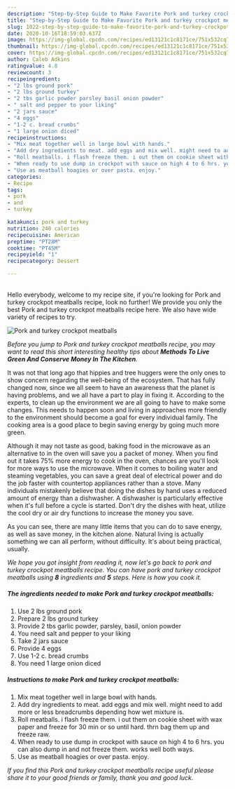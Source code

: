 ```yaml
---
description: "Step-by-Step Guide to Make Favorite Pork and turkey crockpot meatballs"
title: "Step-by-Step Guide to Make Favorite Pork and turkey crockpot meatballs"
slug: 1022-step-by-step-guide-to-make-favorite-pork-and-turkey-crockpot-meatballs
date: 2020-10-16T18:59:03.637Z
image: https://img-global.cpcdn.com/recipes/ed13121c1c8171ce/751x532cq70/pork-and-turkey-crockpot-meatballs-recipe-main-photo.jpg
thumbnail: https://img-global.cpcdn.com/recipes/ed13121c1c8171ce/751x532cq70/pork-and-turkey-crockpot-meatballs-recipe-main-photo.jpg
cover: https://img-global.cpcdn.com/recipes/ed13121c1c8171ce/751x532cq70/pork-and-turkey-crockpot-meatballs-recipe-main-photo.jpg
author: Caleb Adkins
ratingvalue: 4.8
reviewcount: 3
recipeingredient:
- "2 lbs ground pork"
- "2 lbs ground turkey"
- "2 tbs garlic powder parsley basil onion powder"
- " salt and pepper to your liking"
- "2 jars sauce"
- "4 eggs"
- "1-2 c. bread crumbs"
- "1 large onion diced"
recipeinstructions:
- "Mix meat together well in large bowl with hands."
- "Add dry ingredients to meat. add eggs and mix well. might need to add more or less breadcrumbs depending how wet mixture is."
- "Roll meatballs. i flash freeze them. i out them on cookie sheet with wax paper and freeze for 30 min or so until hard. thrn bag them up and freeze raw."
- "When ready to use dump in crockpot with sauce on high 4 to 6 hrs. you can also dump in and not freeze them. works well both ways."
- "Use as meatball hoagies or over pasta. enjoy."
categories:
- Recipe
tags:
- pork
- and
- turkey

katakunci: pork and turkey 
nutrition: 240 calories
recipecuisine: American
preptime: "PT28M"
cooktime: "PT45M"
recipeyield: "1"
recipecategory: Dessert

---
```

<br>
Hello everybody, welcome to my recipe site, if you're looking for Pork and turkey crockpot meatballs recipe, look no further! We provide you only the best Pork and turkey crockpot meatballs recipe here. We also have wide variety of recipes to try.
<br>


![Pork and turkey crockpot meatballs](https://img-global.cpcdn.com/recipes/ed13121c1c8171ce/751x532cq70/pork-and-turkey-crockpot-meatballs-recipe-main-photo.jpg)

<i>Before you jump to Pork and turkey crockpot meatballs recipe, you may want to read this short interesting healthy tips about 
<strong>Methods To Live Green And Conserve Money In The Kitchen</strong>.</i>
</br>

It was not that long ago that hippies and tree huggers were the only ones to show concern regarding the well-being of the ecosystem. That has fully changed now, since we all seem to have an awareness that the planet is having problems, and we all have a part to play in fixing it. According to the experts, to clean up the environment we are all going to have to make some changes. This needs to happen soon and living in approaches more friendly to the environment should become a goal for every individual family. The cooking area is a good place to begin saving energy by going much more green.

Although it may not taste as good, baking food in the microwave as an alternative to in the oven will save you a packet of money. When you find out it takes 75% more energy to cook in the oven, chances are you'll look for more ways to use the microwave. When it comes to boiling water and steaming vegetables, you can save a great deal of electrical power and do the job faster with countertop appliances rather than a stove. Many individuals mistakenly believe that doing the dishes by hand uses a reduced amount of energy than a dishwasher. A dishwasher is particularly effective when it's full before a cycle is started. Don't dry the dishes with heat, utilize the cool dry or air dry functions to increase the money you save.

As you can see, there are many little items that you can do to save energy, as well as save money, in the kitchen alone. Natural living is actually something we can all perform, without difficulty. It's about being practical, usually.


<i>We hope you got insight from reading it, now let's go back to pork and turkey crockpot meatballs recipe. You can have pork and turkey crockpot meatballs using <strong>8</strong> ingredients and <strong>5</strong> steps. Here is how you cook it.
</i>

##### The ingredients needed to make Pork and turkey crockpot meatballs:

1. Use 2 lbs ground pork
1. Prepare 2 lbs ground turkey
1. Provide 2 tbs garlic powder, parsley, basil, onion powder
1. You need  salt and pepper to your liking
1. Take 2 jars sauce
1. Provide 4 eggs
1. Use 1-2 c. bread crumbs
1. You need 1 large onion diced


##### Instructions to make Pork and turkey crockpot meatballs:

1. Mix meat together well in large bowl with hands.
1. Add dry ingredients to meat. add eggs and mix well. might need to add more or less breadcrumbs depending how wet mixture is.
1. Roll meatballs. i flash freeze them. i out them on cookie sheet with wax paper and freeze for 30 min or so until hard. thrn bag them up and freeze raw.
1. When ready to use dump in crockpot with sauce on high 4 to 6 hrs. you can also dump in and not freeze them. works well both ways.
1. Use as meatball hoagies or over pasta. enjoy.


<i>If you find this Pork and turkey crockpot meatballs recipe useful please share it to your good friends or family, thank you and good luck.</i>
